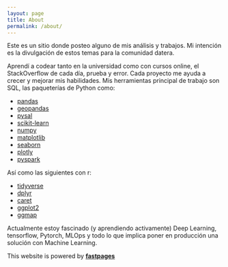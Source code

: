 ```yaml
---
layout: page
title: About
permalink: /about/
---
```


Este es un sitio donde posteo alguno de mis análisis y trabajos. Mi intención es la divulgación de estos temas para la comunidad datera.

Aprendí a codear tanto en la universidad como con cursos online, el StackOverflow de cada día, prueba y error. Cada proyecto me ayuda a crecer y mejorar mis habilidades. Mis herramientas principal de trabajo son SQL, las paqueterías de Python como:

- [pandas](https://pandas.pydata.org)
- [geopandas](https://geopandas.org)
- [pysal](https://pysal.org)
- [scikit-learn](https://scikit-learn.org)
- [numpy](https://numpy.org)
- [matplotlib](https://matplotlib.org)
- [seaborn](https://seaborn.pydata.org)
- [plotly](https://plotly.com)
- [pyspark](https://spark.apache.org/docs/latest/api/python/index.html)

Así como las siguientes con r:

- [tidyverse](https://www.tidyverse.org)
- [dplyr](https://dplyr.tidyverse.org)
- [caret](http://topepo.github.io/caret/index.html)
- [ggplot2](https://ggplot2.tidyverse.org)
- [ggmap](https://www.datanalytics.com/libro_r/introduccion-a-ggmap.html)

Actualmente estoy fascinado (y aprendiendo activamente) Deep Learning, tensorflow, Pytorch, MLOps y todo lo que implica poner en producción una solución con Machine Learning.




This website is powered by **[fastpages](https://github.com/fastai/fastpages)** 
